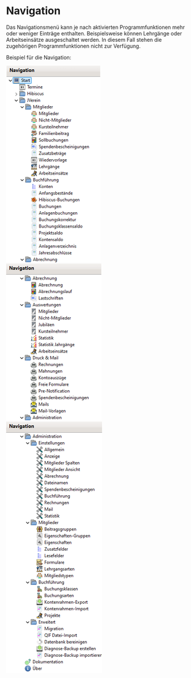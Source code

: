 # Navigation

Das Navigationsmenü kann je nach aktivierten Programmfunktionen mehr oder weniger Einträge enthalten. Beispielsweise können Lehrgänge oder Arbeitseinsätze ausgeschaltet werden. In diesem Fall stehen die zugehörigen Programmfunktionen nicht zur Verfügung.

Beispiel für die Navigation:

![](../../allgemeine-funktionen/img/Navigation1.png) ![](../../allgemeine-funktionen/img/Navigation2.png) ![](<../../allgemeine-funktionen/img/Navigation3 (1).png>)
